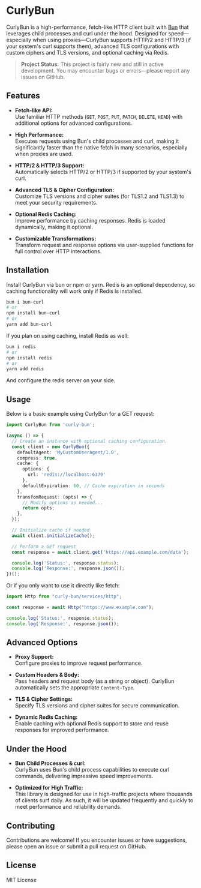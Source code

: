 # CurlyBun

CurlyBun is a high-performance, fetch-like HTTP client built with [Bun](https://bun.sh) that leverages child processes and curl under the hood. Designed for speed—especially when using proxies—CurlyBun supports HTTP/2 and HTTP/3 (if your system's curl supports them), advanced TLS configurations with custom ciphers and TLS versions, and optional caching via Redis.

> **Project Status:** This project is fairly new and still in active development. You may encounter bugs or errors—please report any issues on GitHub.

## Features

- **Fetch-like API:**  
  Use familiar HTTP methods (`GET`, `POST`, `PUT`, `PATCH`, `DELETE`, `HEAD`) with additional options for advanced configurations.

- **High Performance:**  
  Executes requests using Bun's child processes and curl, making it significantly faster than the native fetch in many scenarios, especially when proxies are used.

- **HTTP/2 & HTTP/3 Support:**  
  Automatically selects HTTP/2 or HTTP/3 if supported by your system's curl.

- **Advanced TLS & Cipher Configuration:**  
  Customize TLS versions and cipher suites (for TLS1.2 and TLS1.3) to meet your security requirements.

- **Optional Redis Caching:**  
  Improve performance by caching responses. Redis is loaded dynamically, making it optional.

- **Customizable Transformations:**  
  Transform request and response options via user-supplied functions for full control over HTTP interactions.

## Installation

Install CurlyBun via bun or npm or yarn. Redis is an optional dependency, so caching functionality will work only if Redis is installed.

```bash
bun i bun-curl 
# or
npm install bun-curl
# or
yarn add bun-curl
```

If you plan on using caching, install Redis as well:

```bash
bun i redis 
# or
npm install redis
# or
yarn add redis
```

And configure the redis server on your side.

## Usage

Below is a basic example using CurlyBun for a GET request:

```ts
import CurlyBun from 'curly-bun';

(async () => {
  // Create an instance with optional caching configuration.
  const client = new CurlyBun({
    defaultAgent: 'MyCustomUserAgent/1.0',
    compress: true,
    cache: {
      options: {
        url: 'redis://localhost:6379'
      },
      defaultExpiration: 60, // Cache expiration in seconds
    },
    transfomRequest: (opts) => {
      // Modify options as needed...
      return opts;
    },
  });

  // Initialize cache if needed
  await client.initializeCache();

  // Perform a GET request
  const response = await client.get('https://api.example.com/data');

  console.log('Status:', response.status);
  console.log('Response:', response.json());
})();
```

Or if you only want to use it directly like fetch:

```ts
import Http from "curly-bun/services/http";

const response = await Http("https://www.example.com");

console.log('Status:', response.status);
console.log('Response:', response.json());
```

## Advanced Options

- **Proxy Support:**  
  Configure proxies to improve request performance.

- **Custom Headers & Body:**  
  Pass headers and request body (as a string or object). CurlyBun automatically sets the appropriate `Content-Type`.

- **TLS & Cipher Settings:**  
  Specify TLS versions and cipher suites for secure communication.

- **Dynamic Redis Caching:**  
  Enable caching with optional Redis support to store and reuse responses for improved performance.

## Under the Hood

- **Bun Child Processes & curl:**  
  CurlyBun uses Bun's child process capabilities to execute curl commands, delivering impressive speed improvements.

- **Optimized for High Traffic:**  
  This library is designed for use in high-traffic projects where thousands of clients surf daily. As such, it will be updated frequently and quickly to meet performance and reliability demands.

## Contributing

Contributions are welcome! If you encounter issues or have suggestions, please open an issue or submit a pull request on GitHub.

## License

MIT License